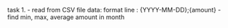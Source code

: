 task 1.
    - read from CSV file data: format line : {YYYY-MM-DD};{amount}
    - find min, max, average amount in month
